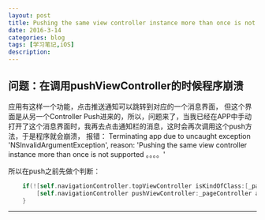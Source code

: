 ```yaml
---
layout: post
title: Pushing the same view controller instance more than once is not supported
date: 2016-3-14
categories: blog
tags: [学习笔记,iOS]
description: 
---
```


## 问题：在调用pushViewController的时候程序崩溃

应用有这样一个功能，点击推送通知可以跳转到对应的一个消息界面，
但这个界面是从另一个Controller Push进来的，所以，问题来了，当我已经在APP中手动打开了这个消息界面时，我再去点击通知栏的消息，这时会再次调用这个push方法，于是程序就会崩溃，
报错：
Terminating app due to uncaught exception 'NSInvalidArgumentException', reason: 'Pushing the same view controller instance more than once is not supported 。。。。'

所以在push之前先做个判断：

```ObjectiveC
    if(![self.navigationController.topViewController isKindOfClass:[_pageController class]]) {
        [self.navigationController pushViewController:_pageController animated:YES];
    }
```

---


